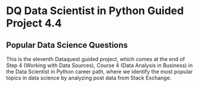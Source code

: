 # DQ Data Scientist in Python Guided Project 4.4

## Popular Data Science Questions

This is the eleventh Dataquest guided project, which comes at the end of Step 4 (Working with Data Sources), Course 4 (Data Analysis in Business) in the Data Scientist in Python career path, where we identify the most popular topics in data science by analyzing post data from Stack Exchange.
